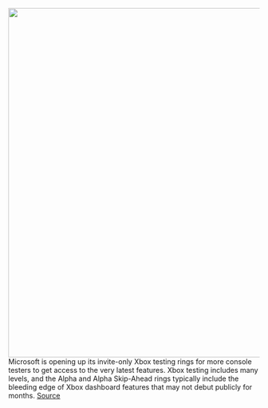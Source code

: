 <img src='https://cdn.vox-cdn.com/thumbor/vC7chPDvh920E4WZoEd27ZUPjc0=/0x0:2040x1360/1200x800/filters:focal(857x517:1183x843)/cdn.vox-cdn.com/uploads/chorus_image/image/70215552/acastro_180604_1777_xbox_0001.0.jpg' width='700px' /><br/>
Microsoft is opening up its invite-only Xbox testing rings for more console testers to get access to the very latest features. Xbox testing includes many levels, and the Alpha and Alpha Skip-Ahead rings typically include the bleeding edge of Xbox dashboard features that may not debut publicly for months.
<a href='https://www.theverge.com/2021/12/1/22812230/xbox-skip-ahead-alpha-testing-sign-up-open-microsoft'> Source <a/>